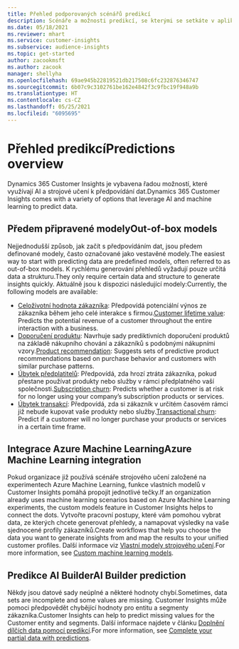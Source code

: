 ```yaml
---
title: Přehled podporovaných scénářů predikcí
description: Scénáře a možnosti predikcí, se kterými se setkáte v aplikaci Dynamics 365 Customer Insights.
ms.date: 05/18/2021
ms.reviewer: mhart
ms.service: customer-insights
ms.subservice: audience-insights
ms.topic: get-started
author: zacookmsft
ms.author: zacook
manager: shellyha
ms.openlocfilehash: 69ae945b22819521db217508c6fc232876346747
ms.sourcegitcommit: 6b07c9c3102761be162e4842f3c9fbc19f948a9b
ms.translationtype: HT
ms.contentlocale: cs-CZ
ms.lasthandoff: 05/25/2021
ms.locfileid: "6095695"
---
```

# <a name="predictions-overview"></a><span data-ttu-id="83dcd-103">Přehled predikcí</span><span class="sxs-lookup"><span data-stu-id="83dcd-103">Predictions overview</span></span>

<span data-ttu-id="83dcd-104">Dynamics 365 Customer Insights je vybavena řadou možností, které využívají AI a strojové učení k předpovídání dat.</span><span class="sxs-lookup"><span data-stu-id="83dcd-104">Dynamics 365 Customer Insights comes with a variety of options that leverage AI and machine learning to predict data.</span></span> 

## <a name="out-of-box-models"></a><span data-ttu-id="83dcd-105">Předem připravené modely</span><span class="sxs-lookup"><span data-stu-id="83dcd-105">Out-of-box models</span></span>

<span data-ttu-id="83dcd-106">Nejjednodušší způsob, jak začít s předpovídáním dat, jsou předem definované modely, často označované jako vestavěné modely.</span><span class="sxs-lookup"><span data-stu-id="83dcd-106">The easiest way to start with predicting data are predefined models, often referred to as out-of-box models.</span></span> <span data-ttu-id="83dcd-107">K rychlému generování přehledů vyžadují pouze určitá data a strukturu.</span><span class="sxs-lookup"><span data-stu-id="83dcd-107">They only require certain data and structure to generate insights quickly.</span></span> <span data-ttu-id="83dcd-108">Aktuálně jsou k dispozici následující modely:</span><span class="sxs-lookup"><span data-stu-id="83dcd-108">Currently, the following models are available:</span></span> 
- <span data-ttu-id="83dcd-109">[Celoživotní hodnota zákazníka](predict-customer-lifetime-value.md): Předpovídá potenciální výnos ze zákazníka během jeho celé interakce s firmou.</span><span class="sxs-lookup"><span data-stu-id="83dcd-109">[Customer lifetime value](predict-customer-lifetime-value.md): Predicts the potential revenue of a customer throughout the entire interaction with a business.</span></span> 
- <span data-ttu-id="83dcd-110">[Doporučení produktu](predict-product-recommendation.md): Navrhuje sady prediktivních doporučení produktů na základě nákupního chování a zákazníků s podobnými nákupními vzory.</span><span class="sxs-lookup"><span data-stu-id="83dcd-110">[Product recommendation](predict-product-recommendation.md): Suggests sets of predictive product recommendations based on purchase behavior and customers with similar purchase patterns.</span></span>
- <span data-ttu-id="83dcd-111">[Úbytek předplatitelů](predict-subscription-churn.md): Předpovídá, zda hrozí ztráta zákazníka, pokud přestane používat produkty nebo služby v rámci předplatného vaší společnosti.</span><span class="sxs-lookup"><span data-stu-id="83dcd-111">[Subscription churn](predict-subscription-churn.md): Predicts whether a customer is at risk for no longer using your company’s subscription products or services.</span></span>
- <span data-ttu-id="83dcd-112">[Úbytek transakcí](predict-transactional-churn.md): Předpovídá, zda si zákazník v určitém časovém rámci již nebude kupovat vaše produkty nebo služby.</span><span class="sxs-lookup"><span data-stu-id="83dcd-112">[Transactional churn](predict-transactional-churn.md): Predict if a customer will no longer purchase your products or services in a certain time frame.</span></span>

## <a name="azure-machine-learning-integration"></a><span data-ttu-id="83dcd-113">Integrace Azure Machine Learning</span><span class="sxs-lookup"><span data-stu-id="83dcd-113">Azure Machine Learning integration</span></span>

<span data-ttu-id="83dcd-114">Pokud organizace již používá scénáře strojového učení založené na experimentech Azure Machine Learning, funkce vlastních modelů v Customer Insights pomáhá propojit jednotlivé tečky.</span><span class="sxs-lookup"><span data-stu-id="83dcd-114">If an organization already uses machine learning scenarios based on Azure Machine Learning experiments, the custom models feature in Customer Insights helps to connect the dots.</span></span> <span data-ttu-id="83dcd-115">Vytvořte pracovní postupy, které vám pomohou vybrat data, ze kterých chcete generovat přehledy, a namapovat výsledky na vaše sjednocené profily zákazníků.</span><span class="sxs-lookup"><span data-stu-id="83dcd-115">Create workflows that help you choose the data you want to generate insights from and map the results to your unified customer profiles.</span></span> <span data-ttu-id="83dcd-116">Další informace viz [Vlastní modely strojového učení](custom-models.md).</span><span class="sxs-lookup"><span data-stu-id="83dcd-116">For more information, see [Custom machine learning models](custom-models.md).</span></span>

## <a name="ai-builder-prediction"></a><span data-ttu-id="83dcd-117">Predikce AI Builder</span><span class="sxs-lookup"><span data-stu-id="83dcd-117">AI Builder prediction</span></span>

<span data-ttu-id="83dcd-118">Někdy jsou datové sady neúplné a některé hodnoty chybí.</span><span class="sxs-lookup"><span data-stu-id="83dcd-118">Sometimes, data sets are incomplete and some values are missing.</span></span> <span data-ttu-id="83dcd-119">Customer Insights může pomoci předpovědět chybějící hodnoty pro entitu a segmenty zákazníka.</span><span class="sxs-lookup"><span data-stu-id="83dcd-119">Customer Insights can help to predict missing values for the Customer entity and segments.</span></span> <span data-ttu-id="83dcd-120">Další informace najdete v článku [Doplnění dílčích data pomocí predikcí](predictions.md).</span><span class="sxs-lookup"><span data-stu-id="83dcd-120">For more information, see [Complete your partial data with predictions](predictions.md).</span></span>
